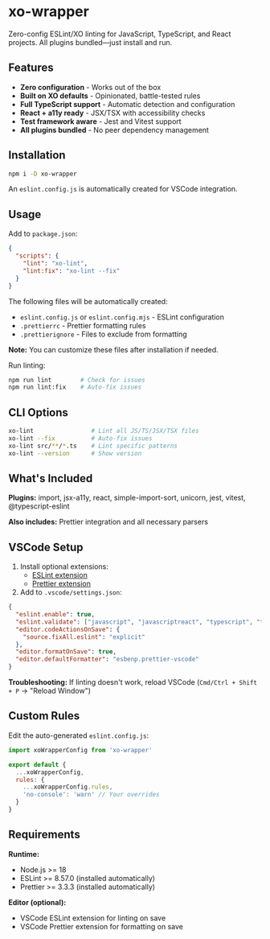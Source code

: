 # xo-wrapper

Zero-config ESLint/XO linting for JavaScript, TypeScript, and React projects. All plugins bundled—just install and run.

## Features

- **Zero configuration** - Works out of the box
- **Built on XO defaults** - Opinionated, battle-tested rules
- **Full TypeScript support** - Automatic detection and configuration
- **React + a11y ready** - JSX/TSX with accessibility checks
- **Test framework aware** - Jest and Vitest support
- **All plugins bundled** - No peer dependency management

## Installation

```bash
npm i -D xo-wrapper
```

An `eslint.config.js` is automatically created for VSCode integration.

## Usage

Add to `package.json`:

```json
{
  "scripts": {
    "lint": "xo-lint",
    "lint:fix": "xo-lint --fix"
  }
}
```

The following files will be automatically created:

- `eslint.config.js` or `eslint.config.mjs` - ESLint configuration
- `.prettierrc` - Prettier formatting rules
- `.prettierignore` - Files to exclude from formatting

**Note:** You can customize these files after installation if needed.

Run linting:

```bash
npm run lint        # Check for issues
npm run lint:fix    # Auto-fix issues
```

## CLI Options

```bash
xo-lint                # Lint all JS/TS/JSX/TSX files
xo-lint --fix          # Auto-fix issues
xo-lint src/**/*.ts    # Lint specific patterns
xo-lint --version      # Show version
```

## What's Included

**Plugins:** import, jsx-a11y, react, simple-import-sort, unicorn, jest, vitest, @typescript-eslint

**Also includes:** Prettier integration and all necessary parsers

## VSCode Setup

1. Install optional extensions:
   - [ESLint extension](https://marketplace.visualstudio.com/items?itemName=dbaeumer.vscode-eslint)
   - [Prettier extension](https://marketplace.visualstudio.com/items?itemName=esbenp.prettier-vscode)
2. Add to `.vscode/settings.json`:

```json
{
  "eslint.enable": true,
  "eslint.validate": ["javascript", "javascriptreact", "typescript", "typescriptreact"],
  "editor.codeActionsOnSave": {
    "source.fixAll.eslint": "explicit"
  },
  "editor.formatOnSave": true,
  "editor.defaultFormatter": "esbenp.prettier-vscode"
}
```

**Troubleshooting:** If linting doesn't work, reload VSCode (`Cmd/Ctrl + Shift + P` → "Reload Window")

## Custom Rules

Edit the auto-generated `eslint.config.js`:

```javascript
import xoWrapperConfig from 'xo-wrapper'

export default {
  ...xoWrapperConfig,
  rules: {
    ...xoWrapperConfig.rules,
    'no-console': 'warn' // Your overrides
  }
}
```

## Requirements

**Runtime:**

- Node.js >= 18
- ESLint >= 8.57.0 (installed automatically)
- Prettier >= 3.3.3 (installed automatically)

**Editor (optional):**

- VSCode ESLint extension for linting on save
- VSCode Prettier extension for formatting on save
